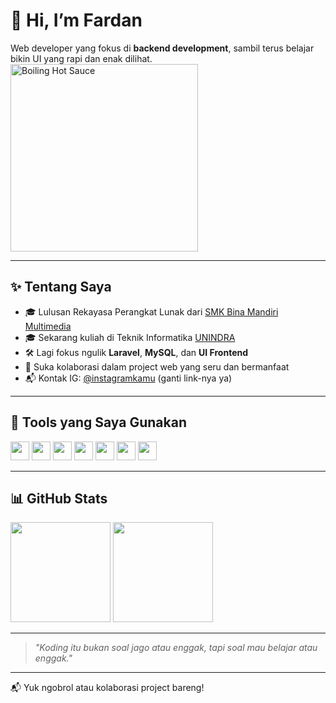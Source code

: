 # 👋 Hi, I’m Fardan

Web developer yang fokus di **backend development**, sambil terus belajar bikin UI yang rapi dan enak dilihat.
<img src="https://media1.tenor.com/m/g8zGJoWeBnEAAAAC/boomerangfu-hotsauce.gif" width="300" alt="Boiling Hot Sauce" />

---

## ✨ Tentang Saya

- 🎓 Lulusan Rekayasa Perangkat Lunak dari [SMK Bina Mandiri Multimedia](http://smkbm3.sch.id)  
- 🎓 Sekarang kuliah di Teknik Informatika [UNINDRA](https://unindra.ac.id)  
- 🛠 Lagi fokus ngulik **Laravel**, **MySQL**, dan **UI Frontend**  
- 🤝 Suka kolaborasi dalam project web yang seru dan bermanfaat  
- 📬 Kontak IG: [@instagramkamu](https://www.instagram.com/) (ganti link-nya ya)

---

## 🔧 Tools yang Saya Gunakan

<img src="https://cdn.jsdelivr.net/gh/devicons/devicon/icons/html5/html5-original.svg" height="30" />
<img src="https://cdn.jsdelivr.net/gh/devicons/devicon/icons/css3/css3-original.svg" height="30" />
<img src="https://cdn.jsdelivr.net/gh/devicons/devicon/icons/javascript/javascript-original.svg" height="30" />
<img src="https://cdn.jsdelivr.net/gh/devicons/devicon/icons/php/php-original.svg" height="30" />
<img src="https://cdn.jsdelivr.net/gh/devicons/devicon/icons/laravel/laravel-original.svg" height="30" />
<img src="https://cdn.jsdelivr.net/gh/devicons/devicon/icons/mysql/mysql-original.svg" height="30" />
<img src="https://cdn.jsdelivr.net/gh/devicons/devicon/icons/git/git-original.svg" height="30" />

---

## 📊 GitHub Stats

<p align="left">
  <img src="https://github-readme-stats.vercel.app/api?username=fardan23&show_icons=true&theme=tokyonight" height="160"/>
  <img src="https://github-readme-stats.vercel.app/api/top-langs/?username=fardan23&layout=compact&theme=tokyonight" height="160"/>
</p>

---

> _"Koding itu bukan soal jago atau enggak, tapi soal mau belajar atau enggak."_  

---

📬 Yuk ngobrol atau kolaborasi project bareng!
